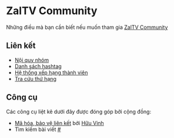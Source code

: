# ZalTV Community

Những điều mà bạn cần biết nếu muốn tham gia [ZalTV Community](https://www.facebook.com/groups/zaltv.community/)

## Liên kết

- [Nội quy nhóm](rules.md)
- [Danh sách hashtag](hashtags.md)
- [Hệ thống xếp hạng thành viên](rank.md)
- [Tra cứu thứ hạng](https://zaltv.ga)

## Công cụ

Các công cụ liệt kê dưới đây được đóng góp bởi cộng đồng:

-  [Mã hóa, bảo vệ liên kết](http://anlink.huuvinh.tk/) bởi [Hữu Vinh](https://www.facebook.com/huuvinh.vt)
-  Tìm kiếm bài viết [#](https://#)
